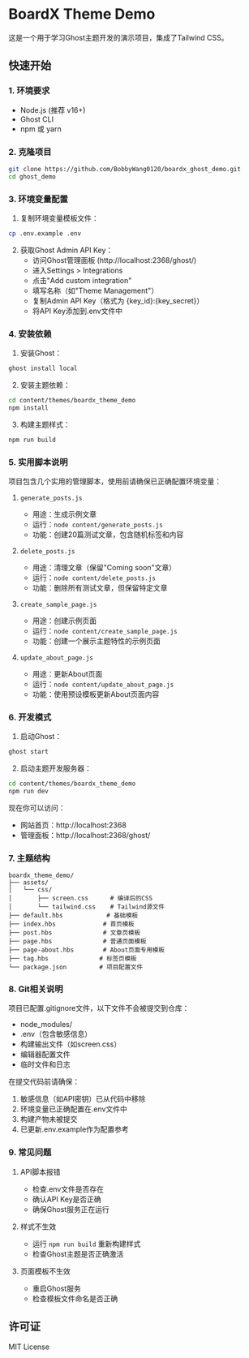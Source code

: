 # BoardX Theme Demo

这是一个用于学习Ghost主题开发的演示项目，集成了Tailwind CSS。

## 快速开始

### 1. 环境要求

- Node.js (推荐 v16+)
- Ghost CLI
- npm 或 yarn

### 2. 克隆项目

```bash
git clone https://github.com/BobbyWang0120/boardx_ghost_demo.git
cd ghost_demo
```

### 3. 环境变量配置

1. 复制环境变量模板文件：
```bash
cp .env.example .env
```

2. 获取Ghost Admin API Key：
   - 访问Ghost管理面板 (http://localhost:2368/ghost/)
   - 进入Settings > Integrations
   - 点击"Add custom integration"
   - 填写名称（如"Theme Management"）
   - 复制Admin API Key（格式为 {key_id}:{key_secret}）
   - 将API Key添加到.env文件中

### 4. 安装依赖

1. 安装Ghost：
```bash
ghost install local
```

2. 安装主题依赖：
```bash
cd content/themes/boardx_theme_demo
npm install
```

3. 构建主题样式：
```bash
npm run build
```

### 5. 实用脚本说明

项目包含几个实用的管理脚本，使用前请确保已正确配置环境变量：

1. `generate_posts.js`
   - 用途：生成示例文章
   - 运行：`node content/generate_posts.js`
   - 功能：创建20篇测试文章，包含随机标签和内容

2. `delete_posts.js`
   - 用途：清理文章（保留"Coming soon"文章）
   - 运行：`node content/delete_posts.js`
   - 功能：删除所有测试文章，但保留特定文章

3. `create_sample_page.js`
   - 用途：创建示例页面
   - 运行：`node content/create_sample_page.js`
   - 功能：创建一个展示主题特性的示例页面

4. `update_about_page.js`
   - 用途：更新About页面
   - 运行：`node content/update_about_page.js`
   - 功能：使用预设模板更新About页面内容

### 6. 开发模式

1. 启动Ghost：
```bash
ghost start
```

2. 启动主题开发服务器：
```bash
cd content/themes/boardx_theme_demo
npm run dev
```

现在你可以访问：
- 网站首页：http://localhost:2368
- 管理面板：http://localhost:2368/ghost/

### 7. 主题结构

```
boardx_theme_demo/
├── assets/
│   └── css/
│       ├── screen.css      # 编译后的CSS
│       └── tailwind.css    # Tailwind源文件
├── default.hbs            # 基础模板
├── index.hbs             # 首页模板
├── post.hbs              # 文章页模板
├── page.hbs              # 普通页面模板
├── page-about.hbs        # About页面专用模板
├── tag.hbs              # 标签页模板
└── package.json         # 项目配置文件
```

### 8. Git相关说明

项目已配置.gitignore文件，以下文件不会被提交到仓库：
- node_modules/
- .env（包含敏感信息）
- 构建输出文件（如screen.css）
- 编辑器配置文件
- 临时文件和日志

在提交代码前请确保：
1. 敏感信息（如API密钥）已从代码中移除
2. 环境变量已正确配置在.env文件中
3. 构建产物未被提交
4. 已更新.env.example作为配置参考

### 9. 常见问题

1. API脚本报错
   - 检查.env文件是否存在
   - 确认API Key是否正确
   - 确保Ghost服务正在运行

2. 样式不生效
   - 运行 `npm run build` 重新构建样式
   - 检查Ghost主题是否正确激活

3. 页面模板不生效
   - 重启Ghost服务
   - 检查模板文件命名是否正确

## 许可证

MIT License
